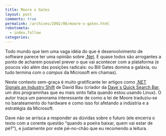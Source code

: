 ```yaml
---
title: Moore x Gates
layout: post
comments: true
permalink: /archives/2002/06/moore-x-gates.html
robotsmeta:
  - index,follow
categories:
---
```

Todo mundo que tem uma vaga idéia do que é desenvolvimento de software parece ter uma opinião sobre <a href=http://www.microsoft.com/net/ >.Net</a>. E quase todos são arrogantes a ponto de acharem possível prever o que vai acontecer com a plataforma (e poucos vão além das posições radicais: ou Bill Gates domina a galáxia, ou tudo termina com o *campus* da Microsoft em chamas).

Neste contexto sem-graça é muito gratificante ler artigos como [.NET Signals an Industry Shift][1] de David Bau (criador da [Dave´s Quick Search Bar][2], um dos programnhas que eu mais sinto falta quando estou usando Linux). O autor traça um panorama interessante de como a lei de Moore traduziu-se no barateamento do hardware e como isso foi afetando a indústria e a estratégia da Microsoft.

Dave não se arrisca a responder as dúvidas sobre o futuro (ele encerra o texto com a corente questão &#8220;quando a poeira baixar, quem vai estar de pé?&#8221;), e justamente por este pé-no-chão que eu recomendo a leitura.

 [1]: http://davidbau.com/old/dabbler/stories/storyReader$88
 [2]: http://dqsd.net/
